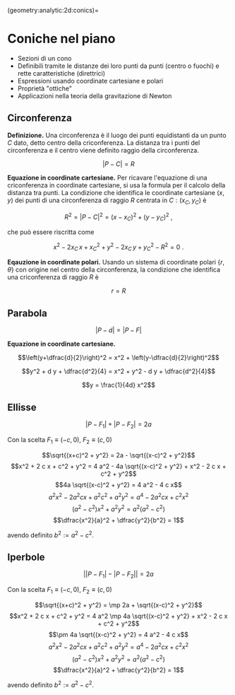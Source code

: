 (geometry:analytic:2d:conics)=
# Coniche nel piano
- Sezioni di un cono
- Definibili tramite le distanze dei loro punti da punti (centro o fuochi) e rette caratteristiche (direttrici)
- Espressioni usando coordinate cartesiane e polari
- Proprietà "ottiche"
- Applicazioni nella teoria della gravitazione di Newton 

## Circonferenza

 **Definizione.** Una circonferenza è il luogo dei punti equidistanti da un punto $C$ dato, detto centro della criconferenza. La distanza tra i punti del circonferenza e il centro viene definito raggio della circonferenza.

$$|P - C| = R$$

**Equazione in coordinate cartesiane.** Per ricavare l'equazione di una criconferenza in coordinate cartesiane, si usa la formula per il calcolo della distanza tra punti. La condizione che identifica le coordinate cartesiane $(x,y)$ dei punti di una circonferenza di raggio $R$ centrata in $C:(x_C, y_C)$ è

$$R^2 = |P-C|^2 = (x-x_C)^2 + (y-y_C)^2 \ ,$$

che può essere riscritta come

$$x^2 - 2 x_C \, x + x_C^2 + y^2 - 2 x_C \, y + y_C^2 - R^2 = 0 \ .$$

**Eqauzione in coordinate polari.** Usando un sistema di coordinate polari $\{r, \theta\}$ con origine nel centro della circonferenza, la condizione che identifica una criconferenza di raggio $R$ è

$$r = R$$

## Parabola

$$|P - d| = |P - F|$$

**Equazione in coordinate cartesiane.**

$$\left(y+\dfrac{d}{2}\right)^2 = x^2 + \left(y-\dfrac{d}{2}\right)^2$$

$$y^2 + d y + \dfrac{d^2}{4} = x^2 + y^2 - d y + \dfrac{d^2}{4}$$

$$y = \frac{1}{4d} x^2$$

## Ellisse

$$|P - F_1| + |P - F_2| = 2a$$

Con la scelta $F_1 \equiv (-c,0)$, $F_2 \equiv (c,0)$

$$\sqrt{(x+c)^2 + y^2} = 2a - \sqrt{(x-c)^2 + y^2}$$
$$x^2 + 2 c x + c^2 + y^2 = 4 a^2 - 4a \sqrt{(x-c)^2 + y^2} + x^2 - 2 c x + c^2 + y^2$$
$$4a \sqrt{(x-c)^2 + y^2} = 4 a^2 - 4 c x$$
$$a^2 x^2-2 a^2 c x + a^2 c^2 + a^2 y^2 = a^4 - 2 a^2 c x + c^2 x^2$$
$$(a^2 - c^2)x^2 + a^2 y^2 = a^2 ( a^2 - c^2 )$$
$$\dfrac{x^2}{a}^2 + \dfrac{y^2}{b^2} = 1$$

avendo definito $b^2 := a^2 - c^2$.


## Iperbole

$$\big| |P - F_1| - |P - F_2| \big| = 2a$$

Con la scelta $F_1 \equiv (-c,0)$, $F_2 \equiv (c,0)$

$$\sqrt{(x+c)^2 + y^2} = \mp 2a + \sqrt{(x-c)^2 + y^2}$$
$$x^2 + 2 c x + c^2 + y^2 = 4 a^2 \mp 4a \sqrt{(x-c)^2 + y^2} + x^2 - 2 c x + c^2 + y^2$$
$$\pm 4a \sqrt{(x-c)^2 + y^2} = 4 a^2 - 4 c x$$
$$a^2 x^2-2 a^2 c x + a^2 c^2 + a^2 y^2 = a^4 - 2 a^2 c x + c^2 x^2$$
$$(a^2 - c^2)x^2 + a^2 y^2 = a^2 ( a^2 - c^2 )$$
$$\dfrac{x^2}{a}^2 + \dfrac{y^2}{b^2} = 1$$

avendo definito $b^2 := a^2 - c^2$.

